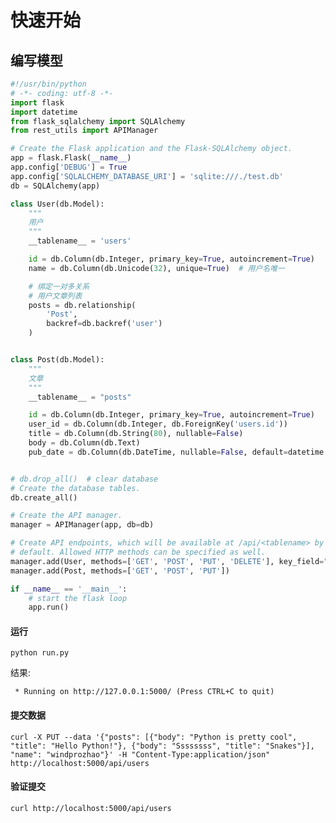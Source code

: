 # 快速开始

## 编写模型

```python
#!/usr/bin/python
# -*- coding: utf-8 -*-
import flask
import datetime
from flask_sqlalchemy import SQLAlchemy
from rest_utils import APIManager

# Create the Flask application and the Flask-SQLAlchemy object.
app = flask.Flask(__name__)
app.config['DEBUG'] = True
app.config['SQLALCHEMY_DATABASE_URI'] = 'sqlite:///./test.db'
db = SQLAlchemy(app)

class User(db.Model):
    """
    用户
    """
    __tablename__ = 'users'

    id = db.Column(db.Integer, primary_key=True, autoincrement=True)
    name = db.Column(db.Unicode(32), unique=True)  # 用户名唯一

    # 绑定一对多关系
    # 用户文章列表
    posts = db.relationship(
        'Post',
        backref=db.backref('user')
    )


class Post(db.Model):
    """
    文章
    """
    __tablename__ = "posts"

    id = db.Column(db.Integer, primary_key=True, autoincrement=True)
    user_id = db.Column(db.Integer, db.ForeignKey('users.id'))
    title = db.Column(db.String(80), nullable=False)
    body = db.Column(db.Text)
    pub_date = db.Column(db.DateTime, nullable=False, default=datetime.datetime.now)


# db.drop_all()  # clear database
# Create the database tables.
db.create_all()

# Create the API manager.
manager = APIManager(app, db=db)

# Create API endpoints, which will be available at /api/<tablename> by
# default. Allowed HTTP methods can be specified as well.
manager.add(User, methods=['GET', 'POST', 'PUT', 'DELETE'], key_field="name")
manager.add(Post, methods=['GET', 'POST', 'PUT'])

if __name__ == '__main__':
    # start the flask loop
    app.run()
```

#### 运行

    python run.py

结果:

     * Running on http://127.0.0.1:5000/ (Press CTRL+C to quit)

#### 提交数据

    curl -X PUT --data '{"posts": [{"body": "Python is pretty cool", "title": "Hello Python!"}, {"body": "Ssssssss", "title": "Snakes"}], "name": "windprozhao"}' -H "Content-Type:application/json" http://localhost:5000/api/users

#### 验证提交

    curl http://localhost:5000/api/users
